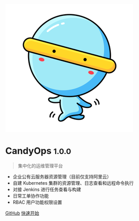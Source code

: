 ![logo](_media/logo.svg)

# CandyOps <small>1.0.0</small>

> 集中化的运维管理平台

- 企业公有云服务器资源管理（目前仅支持阿里云）
- 自建 Kubernetes 集群的资源管理、日志查看和远程命令执行
- 对接 Jenkins 进行任务查看与构建
- 日常工单协作功能
- RBAC 用户功能权限设置

[GitHub](https://github.com/chujieyang/commonops.git)
[快速开始](/description)